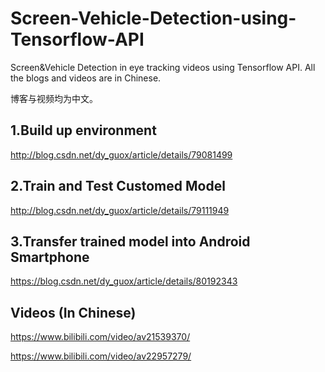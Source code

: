 # Screen-Vehicle-Detection-using-Tensorflow-API
Screen&amp;Vehicle Detection in eye tracking videos using Tensorflow API.
All the blogs and videos are in Chinese.

博客与视频均为中文。

## 1.Build up environment 
http://blog.csdn.net/dy_guox/article/details/79081499

## 2.Train and Test Customed Model
http://blog.csdn.net/dy_guox/article/details/79111949

## 3.Transfer trained model into Android Smartphone
https://blog.csdn.net/dy_guox/article/details/80192343


## Videos (In Chinese)
https://www.bilibili.com/video/av21539370/

https://www.bilibili.com/video/av22957279/
